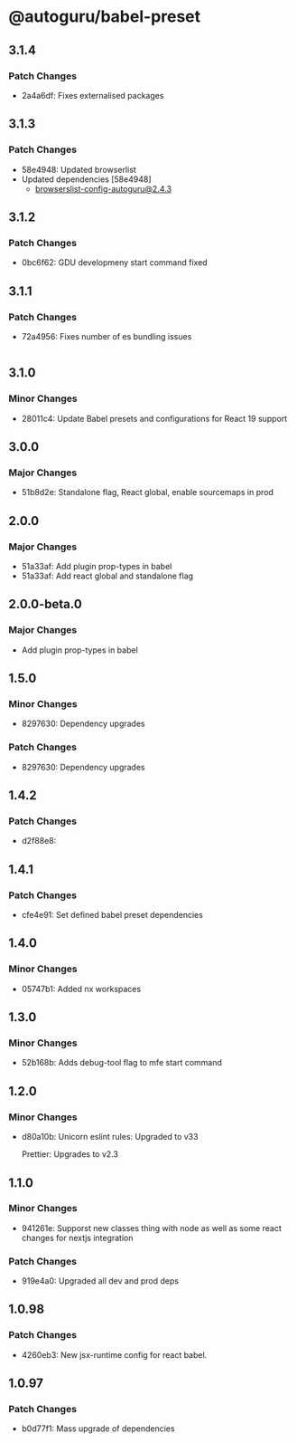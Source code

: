 # @autoguru/babel-preset

## 3.1.4

### Patch Changes

- 2a4a6df: Fixes externalised packages

## 3.1.3

### Patch Changes

- 58e4948: Updated browserlist
- Updated dependencies [58e4948]
    - browserslist-config-autoguru@2.4.3

## 3.1.2

### Patch Changes

- 0bc6f62: GDU developmeny start command fixed

## 3.1.1

### Patch Changes

- 72a4956: Fixes number of es bundling issues

    ```

    ```

## 3.1.0

### Minor Changes

- 28011c4: Update Babel presets and configurations for React 19 support

## 3.0.0

### Major Changes

- 51b8d2e: Standalone flag, React global, enable sourcemaps in prod

## 2.0.0

### Major Changes

- 51a33af: Add plugin prop-types in babel
- 51a33af: Add react global and standalone flag

## 2.0.0-beta.0

### Major Changes

- Add plugin prop-types in babel

## 1.5.0

### Minor Changes

- 8297630: Dependency upgrades

### Patch Changes

- 8297630: Dependency upgrades

## 1.4.2

### Patch Changes

- d2f88e8:

## 1.4.1

### Patch Changes

- cfe4e91: Set defined babel preset dependencies

## 1.4.0

### Minor Changes

- 05747b1: Added nx workspaces

## 1.3.0

### Minor Changes

- 52b168b: Adds debug-tool flag to mfe start command

## 1.2.0

### Minor Changes

- d80a10b: Unicorn eslint rules: Upgraded to v33

    Prettier: Upgrades to v2.3

## 1.1.0

### Minor Changes

- 941261e: Supporst new classes thing with node as well as some react changes
  for nextjs integration

### Patch Changes

- 919e4a0: Upgraded all dev and prod deps

## 1.0.98

### Patch Changes

- 4260eb3: New jsx-runtime config for react babel.

## 1.0.97

### Patch Changes

- b0d77f1: Mass upgrade of dependencies
